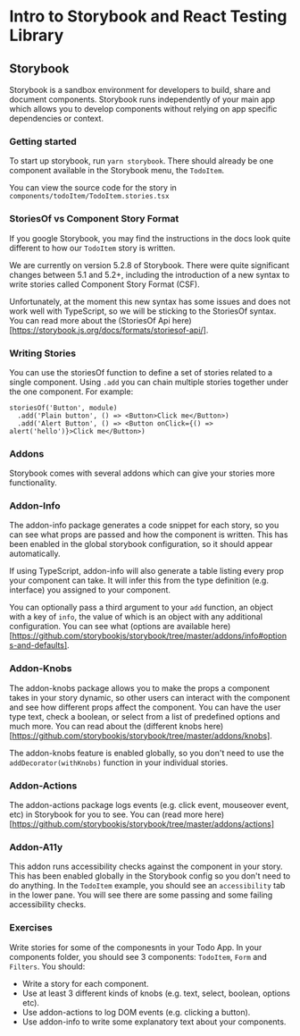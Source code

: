# Intro to Storybook and React Testing Library

## Storybook

Storybook is a sandbox environment for developers to build, share and document components. Storybook runs independently of your main app which allows you to develop components without relying on app specific dependencies or context.

### Getting started

To start up storybook, run `yarn storybook`. There should already be one component available in the Storybook menu, the `TodoItem`.

You can view the source code for the story in `components/todoItem/TodoItem.stories.tsx`

### StoriesOf vs Component Story Format

If you google Storybook, you may find the instructions in the docs look quite different to how our `TodoItem` story is written.

We are currently on version 5.2.8 of Storybook. There were quite significant changes between 5.1 and 5.2+, including the introduction of a new syntax to write stories called Component Story Format (CSF).

Unfortunately, at the moment this new syntax has some issues and does not work well with TypeScript, so we will be sticking to the StoriesOf syntax. You can read more about the (StoriesOf Api here)[https://storybook.js.org/docs/formats/storiesof-api/].

### Writing Stories

You can use the storiesOf function to define a set of stories related to a single component.
Using `.add` you can chain multiple stories together under the one component. For example:

```tsx
storiesOf('Button', module)
  .add('Plain button', () => <Button>Click me</Button>)
  .add('Alert Button', () => <Button onClick={() => alert('hello')}>Click me</Button>)
```

### Addons

Storybook comes with several addons which can give your stories more functionality.

### Addon-Info

The addon-info package generates a code snippet for each story, so you can see what props are passed and how the component is written. This has been enabled in the global storybook configuration, so it should appear automatically.

If using TypeScript, addon-info will also generate a table listing every prop your component can take. It will infer this from the type definition (e.g. interface) you assigned to your component.

You can optionally pass a third argument to your `add` function, an object with a key of `info`, the value of which is an object with any additional configuration. You can see what (options are available here)[https://github.com/storybookjs/storybook/tree/master/addons/info#options-and-defaults].

### Addon-Knobs

The addon-knobs package allows you to make the props a component takes in your story dynamic, so other users can interact with the component and see how different props affect the component. You can have the user type text, check a boolean, or select from a list of predefined options and much more. You can read about the (different knobs here)[https://github.com/storybookjs/storybook/tree/master/addons/knobs].

The addon-knobs feature is enabled globally, so you don't need to use the `addDecorator(withKnobs)` function in your individual stories.

### Addon-Actions

The addon-actions package logs events (e.g. click event, mouseover event, etc) in Storybook for you to see. You can (read more here)[https://github.com/storybookjs/storybook/tree/master/addons/actions]

### Addon-A11y

This addon runs accessibility checks against the component in your story. This has been enabled globally in the Storybook config so you don't need to do anything. In the `TodoItem` example, you should see an `accessibility` tab in the lower pane. You will see there are some passing and some failing accessibility checks.

### Exercises

Write stories for some of the componesnts in your Todo App. In your components folder, you should see 3 components: `TodoItem`, `Form` and `Filters`. You should:

- Write a story for each component.
- Use at least 3 different kinds of knobs (e.g. text, select, boolean, options etc).
- Use addon-actions to log DOM events (e.g. clicking a button).
- Use addon-info to write some explanatory text about your components.
